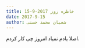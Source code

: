 ```yaml
---
title: خاطره روز 2017-9-15
date: 2017-9-15
author: شعبان محمد حسنی
---
```


اصلا یادم نمیاد امروز چی کار کردم.